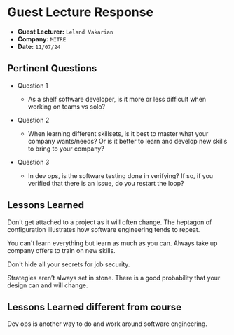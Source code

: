 # Guest Lecture Response
* **Guest Lecturer:** `Leland Vakarian`
* **Company:** `MITRE`
* **Date:** `11/07/24`



## Pertinent Questions
* Question 1
    - As a shelf software developer, is it more or less difficult when working on teams vs solo?

* Question 2
    - When learning different skillsets, is it best to master what your company wants/needs? Or is it better to learn and develop new skills to bring to your company?

* Question 3
    - In dev ops, is the software testing done in verifying? If so, if you verified that there is an issue, do you restart the loop? 

## Lessons Learned
Don't get attached to a project as it will often change. The heptagon of configuration illustrates how software engineering tends to repeat.

You can't learn everything but learn as much as you can. Always take up company offers to train on new skills.

Don't hide all your secrets for job security.

Strategies aren’t always set in stone. There is a good probability that your design can and will change. 

## Lessons Learned different from course
Dev ops is another way to do and work around software engineering. 
